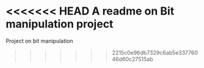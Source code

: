 <<<<<<< HEAD
A readme on Bit manipulation project
=======
Project on bit manipulation
>>>>>>> 2215c0e96db7329c6ab5e33776046d60c27515ab

